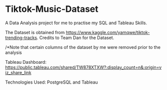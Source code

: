 # Tiktok-Music-Dataset
A Data Analysis project for me to practise my SQL and Tableau Skills.

The Dataset is obtained from https://www.kaggle.com/yamqwe/tiktok-trending-tracks. Credits to Team Dan for the Dataset. 

/*Note that certain columns of the dataset by me were removed prior to the analysis

Tableau Dashboard: https://public.tableau.com/shared/TW878XTXW?:display_count=n&:origin=viz_share_link

Technologies Used: PostgreSQL and Tableau
